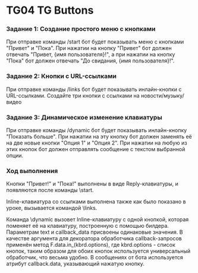 # TG04 TG Buttons
### Задание 1: Создание простого меню с кнопками
При отправке команды /start бот будет показывать меню с кнопками "Привет" и "Пока". При нажатии на кнопку "Привет" бот должен отвечать "Привет, {имя пользователя}!", а при нажатии на кнопку "Пока" бот должен отвечать "До свидания, {имя пользователя}!".

### Задание 2: Кнопки с URL-ссылками
При отправке команды /links бот будет показывать инлайн-кнопки с URL-ссылками. Создайте три кнопки с ссылками на новости/музыку/видео

### Задание 3: Динамическое изменение клавиатуры
При отправке команды /dynamic бот будет показывать инлайн-кнопку "Показать больше". При нажатии на эту кнопку бот должен заменять её на две новые кнопки "Опция 1" и "Опция 2". При нажатии на любую из этих кнопок бот должен отправлять сообщение с текстом выбранной опции.

### Ход выполнения
Кнопки "Привет!" и "Пока!" выполнены в виде Reply-клавиатуры, и появляются после команды \start.

Inline-клавиатура со ссылками выполнена также как было показано в уроке, вызывается командой \links.

Команда \dynamic вызовет Inline-клавиатуру с одной кнопкой, которая поменяет её на клавиатуру, построенную с помощью билдера. Параметрам text и callback_data присвоены одинаковые значения. В качестве аргумента для декоратора обработчика callback-запросов применён метод F.data.in_(kbrd.options), где kbrd.options - список кнопок, таким образом для обоих кнопок используется универсальный обработчик, что весьма удобно. В сообщениях от бота используется атрибут callback.data, указывающий нажатую кнопку.